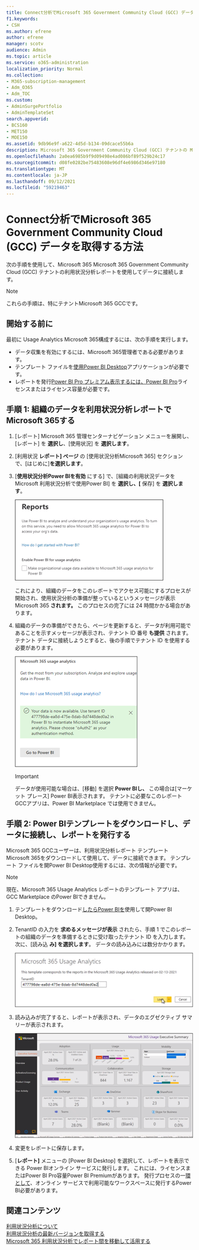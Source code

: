 ```yaml
---
title: Connect分析でMicrosoft 365 Government Community Cloud (GCC) データを取得する方法
f1.keywords:
- CSH
ms.author: efrene
author: efrene
manager: scotv
audience: Admin
ms.topic: article
ms.service: o365-administration
localization_priority: Normal
ms.collection:
- M365-subscription-management
- Adm_O365
- Adm_TOC
ms.custom:
- AdminSurgePortfolio
- AdminTemplateSet
search.appverid:
- BCS160
- MET150
- MOE150
ms.assetid: 9db96e9f-a622-4d5d-b134-09dcace55b6a
description: Microsoft 365 Government Community Cloud (GCC) テナントの Microsoft 365 Usage Analytics テンプレート アプリを使用してデータに接続するPower BI。
ms.openlocfilehash: 2a0ea6985b9f9d09498e4ad086bf89f529b24c17
ms.sourcegitcommit: d08fe0282be75483608e96df4e6986d346e97180
ms.translationtype: MT
ms.contentlocale: ja-JP
ms.lasthandoff: 09/12/2021
ms.locfileid: "59219463"
---
```

# <a name="connect-to-microsoft-365-government-community-cloud-gcc-data-with-usage-analytics"></a>Connect分析でMicrosoft 365 Government Community Cloud (GCC) データを取得する方法

次の手順を使用して、Microsoft 365 Microsoft 365 Government Community Cloud (GCC) テナントの利用状況分析レポートを使用してデータに接続します。 

> [!NOTE]
> これらの手順は、特にテナントMicrosoft 365 GCCです。 

## <a name="before-you-begin"></a>開始する前に

最初に Usage Analytics Microsoft 365構成するには、次の手順を実行します。 

- データ収集を有効にするには、Microsoft 365管理者である必要があります。 
- テンプレート ファイルを[使用Power BI Desktop](https://powerbi.microsoft.com/en-us/desktop/)アプリケーションが必要です。 
- レポートを発行[Power BI Pro プレミアム表示するには、Power BI Pro](https://go.microsoft.com/fwlink/p/?linkid=845347)ライセンスまたはライセンス容量が必要です。 

## <a name="step-1-make-you-organizations-data-available-for-the-microsoft-365-usage-analytics-report"></a>手順 1: 組織のデータを利用状況分析レポートでMicrosoft 365する

1. [レポート] Microsoft 365 管理センターナビゲーション メニューを展開し、[レポート] を **選択し**、[使用状況] を **選択します**。 
2. [利用状況 **レポート] ページ** の [使用状況分析Microsoft 365] セクションで、[はじめに]**を選択します**。 
3. [**使用状況分析Power BIを有効** にする] で、[組織の利用状況データを Microsoft 利用状況分析で使用Power BI] を **選択し、[** 保存] を **選択します**。

    ![テナント データを使用可能にします。](../../media/usage-analytics/make-data-available.png) 



    これにより、組織のデータをこのレポートでアクセス可能にするプロセスが開始され、使用状況分析の準備が整っているというメッセージが表示Microsoft 365 **されます。** このプロセスの完了には 24 時間かかる場合があります。 

4. 組織のデータの準備ができたら、ページを更新すると、データが利用可能であることを示すメッセージが表示され、テナント ID 番号 **も提供** されます。 テナント データに接続しようとすると、後の手順でテナント ID を使用する必要があります。 
 
    ![テナント ID。](../../media/usage-analytics/tenant-id-gcc.png) 
 
    > [!IMPORTANT]
    > データが使用可能な場合は、[移動] を選択 **Power BIし、** この場合は[マーケット プレース] Power BI表示されます。  テナントに必要なこのレポートGCCアプリは、Power BI Marketplace では使用できません。  


## <a name="step-2-download-the-power-bi-template-connect-to-your-data-and-publish-the-report"></a>手順 2: Power BIテンプレートをダウンロードし、データに接続し、レポートを発行する

Microsoft 365 GCCユーザーは、利用状況分析レポート テンプレート Microsoft 365をダウンロードして使用して、データに接続できます。 テンプレート ファイルを開Power BI Desktop使用するには、次の情報が必要です。 

 > [!NOTE]
 > 現在、Microsoft 365 Usage Analytics レポートのテンプレート アプリは、GCC Marketplace のPower BIできません。  

1. テンプレートをダウンロード[したらPower BIを](https://download.microsoft.com/download/7/8/2/782ba8a7-8d89-4958-a315-dab04c3b620c/Microsoft%20365%20Usage%20Analytics.pbit)使用して開Power BI Desktop。 
2. TenantID の入力を **求めるメッセージが表示** されたら、手順 1 でこのレポートの組織のデータを準備するときに受け取ったテナント ID を入力します。 次に、[読み込 **み] を選択します**。 データの読み込みには数分かかります。 

    ![テナント ID を入力します。](../../media/usage-analytics/add-tenant-id.png) 



3. 読み込みが完了すると、レポートが表示され、データのエグゼクティブ サマリーが表示されます。 

    ![エグゼクティブの概要。](../../media/usage-analytics/exec-summary.png) 
 

4. 変更をレポートに保存します。 
5. [**レポート]** メニューの [Power BI Desktop] を選択して、レポートを表示できる Power BIオンライン サービスに発行します。 これには、ライセンスまたはPower BI Pro容量Power BI Premiumがあります。 発行プロセスの一[環として](/power-bi/create-reports/desktop-upload-desktop-files#to-publish-a-power-bi-desktop-dataset-and-reports)、オンライン サービスで利用可能なワークスペースに発行するPower BI必要があります。

## <a name="related-content"></a>関連コンテンツ

[利用状況分析について](usage-analytics.md) </br>
[利用状況分析の最新バージョンを取得する](get-the-latest-version-of-usage-analytics.md) </br>
[Microsoft 365 利用状況分析でレポート間を移動して活用する](navigate-and-utilize-reports.md) </br>